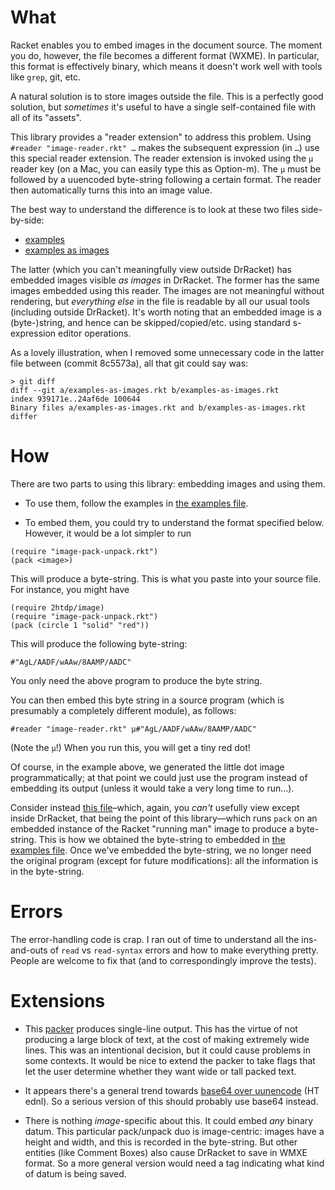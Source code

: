 # What

Racket enables you to embed images in the document source. The moment you do, however, the file becomes a different format (WXME). In particular, this format is effectively binary, which means it doesn't work well with tools like `grep`, git, etc.

A natural solution is to store images outside the file. This is a perfectly good solution, but *sometimes* it's useful to have a single self-contained file with all of its "assets".

This library provides a "reader extension" to address this problem. Using `#reader "image-reader.rkt" …` makes the subsequent expression (in `…`) use this special reader extension. The reader extension is invoked using the `µ` reader key (on a Mac, you can easily type this as Option-m). The `µ` must be followed by a uuencoded byte-string following a certain format. The reader then automatically turns this into an image value.

The best way to understand the difference is to look at these two files side-by-side:

* [examples](examples.rkt)
* [examples as images](examples-as-images.rkt)

The latter (which you can't meaningfully view outside DrRacket) has embedded images visible *as images* in DrRacket. The former has the same images embedded using this reader. The images are not meaningful without rendering, but *everything else* in the file is readable by all our usual tools (including outside DrRacket). It's worth noting that an embedded image is a (byte-)string, and hence can be skipped/copied/etc. using standard s-expression editor operations.

As a lovely illustration, when I removed some unnecessary code in the latter file between (commit 8c5573a), all that git could say was:
```
> git diff
diff --git a/examples-as-images.rkt b/examples-as-images.rkt
index 939171e..24af6de 100644
Binary files a/examples-as-images.rkt and b/examples-as-images.rkt differ
```

# How

There are two parts to using this library: embedding images and using them.

* To use them, follow the examples in [the examples file](examples.rkt).

* To embed them, you could try to understand the format specified below. However, it would be a lot simpler to run

```
(require "image-pack-unpack.rkt")
(pack <image>)
```

This will produce a byte-string. This is what you paste into your source file. For instance, you might have

```
(require 2htdp/image)
(require "image-pack-unpack.rkt")
(pack (circle 1 "solid" "red"))
```
This will produce the following byte-string:
```
#"AgL/AADF/wAAw/8AAMP/AADC"
```
You only need the above program to produce the byte string.

You can then embed this byte string in a source program (which is presumably a completely different module), as follows:

```
#reader "image-reader.rkt" µ#"AgL/AADF/wAAw/8AAMP/AADC"
```
(Note the `µ`!) When you run this, you will get a tiny red dot!

Of course, in the example above, we generated the little dot image programmatically; at that point we could just use the program instead of embedding its output (unless it would take a very long time to run…). 

Consider instead [this file](packing-example.rkt)–which, again, you *can't* usefully view except inside DrRacket, that being the point of this library—which runs `pack` on an embedded instance of the Racket "running man" image to produce a byte-string. This is how we obtained the byte-string to embedded in [the examples file](examples.rkt). Once we've embedded the byte-string, we no longer need the original program (except for future modifications): all the information is in the byte-string.

# Errors

The error-handling code is crap. I ran out of time to understand all the ins-and-outs of `read` vs `read-syntax` errors and how to make everything pretty. People are welcome to fix that (and to correspondingly improve the tests).

# Extensions

- This [packer](image-pack-unpack.rkt) produces single-line output. This has the virtue of not producing a large block of text, at the cost of making extremely wide lines. This was an intentional decision, but it could cause problems in some contexts. It would be nice to extend the packer to take flags that let the user determine whether they want wide or tall packed text.

- It appears there's a general trend towards [base64 over uunencode](https://retrocomputing.stackexchange.com/questions/3019/why-did-base64-win-against-uuencode) (HT ednl). So a serious version of this should probably use base64 instead.

- There is nothing *image*-specific about this. It could embed *any* binary datum. This particular pack/unpack duo is image-centric: images have a height and width, and this is recorded in the byte-string. But other entities (like Comment Boxes) also cause DrRacket to save in WMXE format. So a more general version would need a tag indicating what kind of datum is being saved.

